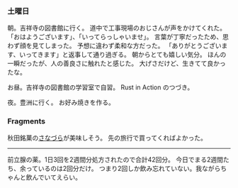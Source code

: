### 土曜日

朝。吉祥寺の図書館に行く。
道中で工事現場のおじさんが声をかけてくれた。
「おはようございます」、「いってらっしゃいませ」。
言葉が丁寧だったため、思わず顔を見てしまった。
予想に違わず柔和な方だった。
「ありがとうございます、いってきます」と返事して通り過ぎる。
朝からとても嬉しい気分。
ほんの一瞬だったが、人の善良さに触れたと感じた。
大げさだけど、生きてて良かったな。

お昼。吉祥寺の図書館の学習室で自習。
Rust in Action のつづき。

夜。豊洲に行く。
お好み焼きを作る。



### Fragments

秋田銘菓の[さなづら](https://shop.eitaro.net/products/list.php?category_id=31)が美味しそう。
先の旅行で買ってくればよかった。

---

前立腺の薬。1日3回を2週間分処方されたので合計42回分。
今日でまる2週間たち、余っているのは2回分だけ。
つまり2回しか飲み忘れていない。我ながらちゃんと飲んでいてえらい。